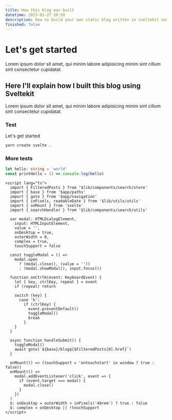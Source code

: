 ```yaml
---
title: How this blog was built
datetime: 2023-01-27 20:59
description: How to build your own static blog written in sveltekit and deploy it to GitHub Pages.
finished: false
---
```


# Let's get started

Lorem ipsum dolor sit amet, qui minim labore adipisicing minim sint cillum sint consectetur cupidatat.

## Here I'll explain how I built this blog using Sveltekit

Lorem ipsum dolor sit amet, qui minim labore adipisicing minim sint cillum sint consectetur cupidatat.

### Test

Let's get started

```bash
yarn create svelte .
```

### More tests

```typescript
let hello: string = 'world'
const printHello = () => console.log(hello)
```

```svelte
<script lang="ts">
  import { FilteredPosts } from '$lib/components/search/store'
  import { base } from '$app/paths'
  import { goto } from '$app/navigation'
  import { inPixels, readableDate } from '$lib/utils/utils'
  import { onMount } from 'svelte'
  import { searchHandler } from '$lib/components/search/utils'

  var modal: HTMLDialogElement,
    input: HTMLInputElement,
    value = '',
    onDesktop = true,
    outerWidth = 0,
    complex = true,
    touchSupport = false

  const toggleModal = () =>
    modal.open
      ? (modal.close(), (value = ''))
      : (modal.showModal(), input.focus())

  function onCtrlK(event: KeyboardEvent) {
    let { key, ctrlKey, repeat } = event
    if (repeat) return

    switch (key) {
      case 'k':
        if (ctrlKey) {
          event.preventDefault()
          toggleModal()
          break
        }
    }
  }

  async function handleSubmit() {
    toggleModal()
    await goto(`${base}/blog${$FilteredPosts[0].href}`)
  }

  onMount(() => (touchSupport = 'ontouchstart' in window ? true : false))
  onMount(() =>
    modal.addEventListener('click', event => {
      if (event.target === modal) {
        modal.close()
      }
    })
  )
  $: onDesktop = outerWidth > inPixels('48rem') ? true : false
  $: complex = onDesktop || !touchSupport
</script>
```
